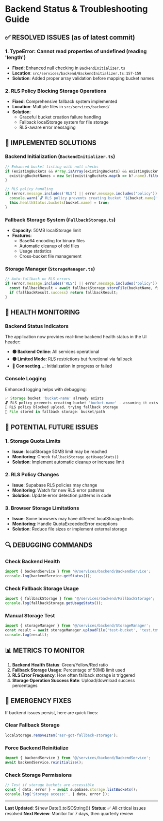 # Backend Status & Troubleshooting Guide

## ✅ RESOLVED ISSUES (as of latest commit)

### 1. **TypeError: Cannot read properties of undefined (reading 'length')**
- **Fixed**: Enhanced null checking in `BackendInitializer.ts`
- **Location**: `src/services/backend/BackendInitializer.ts:157-159`
- **Solution**: Added proper array validation before mapping bucket names

### 2. **RLS Policy Blocking Storage Operations**
- **Fixed**: Comprehensive fallback system implemented
- **Location**: Multiple files in `src/services/backend/`
- **Solution**: 
  - Graceful bucket creation failure handling
  - Fallback localStorage system for file storage
  - RLS-aware error messaging

## 🔧 IMPLEMENTED SOLUTIONS

### Backend Initialization (`BackendInitializer.ts`)
```typescript
// Enhanced bucket listing with null checks
if (existingBuckets && Array.isArray(existingBuckets) && existingBuckets.length > 0) {
  existingBucketNames = new Set(existingBuckets.map(b => b?.name).filter(Boolean));
}

// RLS policy handling
if (error.message.includes('RLS') || error.message.includes('policy')) {
  console.warn(`🔓 RLS policy prevents creating bucket '${bucket.name}' - assuming it exists`);
  this.healthStatus.buckets[bucket.name] = true;
}
```

### Fallback Storage System (`FallbackStorage.ts`)
- **Capacity**: 50MB localStorage limit
- **Features**: 
  - Base64 encoding for binary files
  - Automatic cleanup of old files
  - Usage statistics
  - Cross-bucket file management

### Storage Manager (`StorageManager.ts`)
```typescript
// Auto-fallback on RLS errors
if (error.message.includes('RLS') || error.message.includes('policy')) {
  const fallbackResult = await fallbackStorage.storeFile(bucketName, filePath, content);
  if (fallbackResult.success) return fallbackResult;
}
```

## 🏥 HEALTH MONITORING

### Backend Status Indicators
The application now provides real-time backend health status in the UI header:

- **🟢 Backend Online**: All services operational
- **🟡 Limited Mode**: RLS restrictions but functional via fallback
- **🔴 Connecting...**: Initialization in progress or failed

### Console Logging
Enhanced logging helps with debugging:
```javascript
✅ Storage bucket 'bucket-name' already exists
🔓 RLS policy prevents creating bucket 'bucket-name' - assuming it exists
🔄 RLS policy blocked upload, trying fallback storage
💾 File stored in fallback storage: bucket/path
```

## 🚨 POTENTIAL FUTURE ISSUES

### 1. **Storage Quota Limits**
- **Issue**: localStorage 50MB limit may be reached
- **Monitoring**: Check `fallbackStorage.getUsageStats()`
- **Solution**: Implement automatic cleanup or increase limit

### 2. **RLS Policy Changes**
- **Issue**: Supabase RLS policies may change
- **Monitoring**: Watch for new RLS error patterns
- **Solution**: Update error detection patterns in code

### 3. **Browser Storage Limitations**
- **Issue**: Some browsers may have different localStorage limits
- **Monitoring**: Handle QuotaExceededError exceptions
- **Solution**: Reduce file sizes or implement external storage

## 🔍 DEBUGGING COMMANDS

### Check Backend Health
```javascript
import { backendService } from '@/services/backend/BackendService';
console.log(backendService.getStatus());
```

### Check Fallback Storage Usage
```javascript
import { fallbackStorage } from '@/services/backend/FallbackStorage';
console.log(fallbackStorage.getUsageStats());
```

### Manual Storage Test
```javascript
import { storageManager } from '@/services/backend/StorageManager';
const result = await storageManager.uploadFile('test-bucket', 'test.txt', 'Hello World');
console.log(result);
```

## 📊 METRICS TO MONITOR

1. **Backend Health Status**: Green/Yellow/Red ratio
2. **Fallback Storage Usage**: Percentage of 50MB limit used
3. **RLS Error Frequency**: How often fallback storage is triggered
4. **Storage Operation Success Rate**: Upload/download success percentages

## 🔧 EMERGENCY FIXES

If backend issues persist, here are quick fixes:

### Clear Fallback Storage
```javascript
localStorage.removeItem('asr-got-fallback-storage');
```

### Force Backend Reinitialize
```javascript
import { backendService } from '@/services/backend/BackendService';
await backendService.reinitialize();
```

### Check Storage Permissions
```javascript
// Test if storage buckets are accessible
const { data, error } = await supabase.storage.listBuckets();
console.log('Storage access:', { data, error });
```

---

**Last Updated**: ${new Date().toISOString()}
**Status**: ✅ All critical issues resolved
**Next Review**: Monitor for 7 days, then quarterly review
